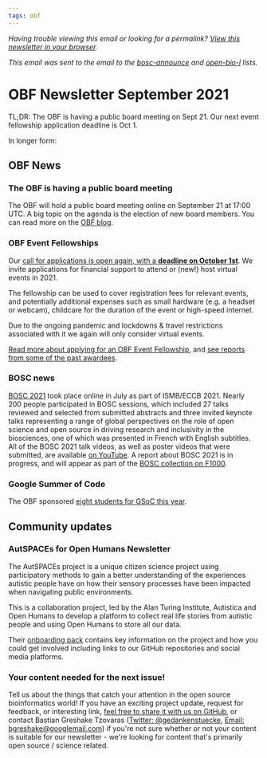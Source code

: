 ```yaml
---
tags: obf
---
```


_Having trouble viewing this email or looking for a permalink? [View this newsletter in your browser](https://github.com/OBF/newsletter/blob/master/newsletters/2021-09.md)._

_This email was sent to the email to the [bosc-announce](http://mailman.open-bio.org/mailman/listinfo/bosc-announce/) and [open-bio-l](http://mailman.open-bio.org/mailman/listinfo/open-bio-l/) lists._

# OBF Newsletter September 2021

TL;DR: The OBF is having a public board meeting on Sept 21. Our next event fellowship application deadline is Oct 1.

In longer form:

## OBF News

### The OBF is having a public board meeting

The OBF will hold a public board meeting online on September 21 at 17:00 UTC. A big topic on the agenda is the election of new board members. You can read more on the [OBF blog](https://www.open-bio.org/2021/09/11/obf-public-board-meeting-2021-09-21/).


### OBF Event Fellowships

Our [call for applications is open again, with a **deadline on October 1st**](https://www.open-bio.org/event-awards/). We invite applications for financial support to attend or (new!) host virtual events in 2021.

The fellowship can be used to cover registration fees for relevant events, and potentially additional expenses such as small hardware (e.g. a headset or webcam), childcare for the duration of the event or high-speed internet.

Due to the ongoing pandemic and lockdowns & travel restrictions associated with it we again will only consider virtual events.

[Read more about applying for an OBF Event Fellowship](https://www.open-bio.org/2021/08/18/obf-event-fellowship-second-call-2021/), and [see reports from some of the past awardees](https://www.open-bio.org/category/travel-fellowship/event-fellowship/).

### BOSC news

[BOSC 2021](https://www.open-bio.org/events/bosc/) took place online in July as part of ISMB/ECCB 2021. Nearly 200 people participated in BOSC sessions, which included 27 talks reviewed and selected from submitted abstracts and three invited keynote talks representing a range of global perspectives on the role of open science and open source in driving research and inclusivity in the biosciences, one of which was presented in French with English subtitles. All of the BOSC 2021 talk videos, as well as poster videos that were submitted, are available [on YouTube](https://www.youtube.com/playlist?list=PLir-OOQiOhXZ6jV_cld3Hp-C_0m4aCznk).
A report about BOSC 2021 is in progress, and will appear as part of the [BOSC collection on F1000](https://f1000research.com/collections/bosc).

### Google Summer of Code
The OBF sponsored [eight students for GSoC this year](https://www.open-bio.org/2021/06/17/eight-incredible-gsoc-students-for-the-obf-this-year-%e2%98%80%ef%b8%8f/).

## Community updates

### AutSPACEs for Open Humans Newsletter

The AutSPACEs project is a unique citizen science project using participatory methods to gain a better understanding of the experiences autistic people have on how their sensory processes have been impacted when navigating public environments.

This is a collaboration project, led by the Alan Turing Institute, Autistica and Open Humans to develop a platform to collect real life stories from autistic people and using Open Humans to store all our data.

Their [onboarding pack](https://github.com/alan-turing-institute/AutisticaCitizenScience/tree/master/get-involved/onboarding-pack) contains key information on the project and how you could get involved including links to our GitHub repositories and social media platforms. 


### Your content needed for the next issue!

Tell us about the things that catch your attention in the open source bioinformatics world! If you have an exciting project update, request for feedback, or interesting link, [feel free to share it with us on GitHub](https://github.com/OBF/newsletter/issues/17), or contact Bastian Greshake Tzovaras ([Twitter: @gedankenstuecke](https://twitter.com/gedankenstuecke), [Email: bgreshake@googlemail.com](mailto:bgreshake@googlemail.com)) if you're not sure whether or not your content is suitable for our newsletter - we're looking for content that's primarily open source / science related.
